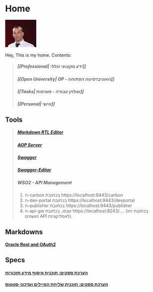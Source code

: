# Home
<img src="static/DSC_1723_1.jpg" alt="mypic" style= "width: 100px" />

Hey, This is my home.
Contents:
> ##### [[Professional| ידע מקצועי וכללי]]
> ##### [[Open University| OP - האוניברסיטה הפתוחה]]
> ##### [[Tasks| שולחן עבודה - משימות]]
> ##### [[Personal| אישי]]



## Tools
>#####  [Markdown RTL Editor](http://10.147.15.78:8080/rtlmd)
> ##### [AOP Server](http://10.147.15.78:8010)
> ##### [Swagger](http://10.147.15.78:8080/swagger/dist)
> ##### [Swagger-Editor](http://10.147.15.78:8080/swagger-editor)
> ##### WSO2 - API Management
>1.	ה-carbon בכתובת https://localhost:9443/carbon
>2.	ה-dev-portal בכתובת https://localhost:9443/devportal
>3.	ה-publisher בכתובת https://localhost:9443/publisher
>4.	ה-api-gw עצמו, בכתובת https://localhost:8243/….  (בכתובת הזו חושפים API לאפליקציות).


## Markdowns
#### [Oracle Rest and OAuth2](http://10.147.15.78:8080/My/WebServiceTEST.html)
## Specs
####  [הערכת ספקים: תוכנית איסוף מידע תזכורות](http://10.147.15.78:8080/My/QmaneagmentV1.html)
#### [הערכת ספקים: תוכנית שליחת המיילים ועדכוני סטטוס](http://10.147.15.78:8080/My/handlingmails.html) 
